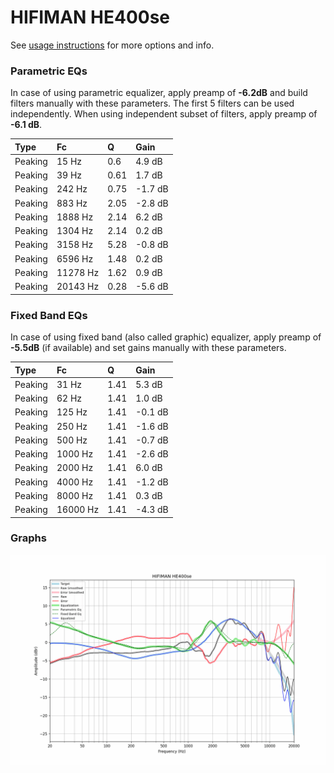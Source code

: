 # HIFIMAN HE400se
See [usage instructions](https://github.com/jaakkopasanen/AutoEq#usage) for more options and info.

### Parametric EQs
In case of using parametric equalizer, apply preamp of **-6.2dB** and build filters manually
with these parameters. The first 5 filters can be used independently.
When using independent subset of filters, apply preamp of **-6.1 dB**.

| Type    | Fc       |    Q | Gain    |
|:--------|:---------|:-----|:--------|
| Peaking | 15 Hz    | 0.6  | 4.9 dB  |
| Peaking | 39 Hz    | 0.61 | 1.7 dB  |
| Peaking | 242 Hz   | 0.75 | -1.7 dB |
| Peaking | 883 Hz   | 2.05 | -2.8 dB |
| Peaking | 1888 Hz  | 2.14 | 6.2 dB  |
| Peaking | 1304 Hz  | 2.14 | 0.2 dB  |
| Peaking | 3158 Hz  | 5.28 | -0.8 dB |
| Peaking | 6596 Hz  | 1.48 | 0.2 dB  |
| Peaking | 11278 Hz | 1.62 | 0.9 dB  |
| Peaking | 20143 Hz | 0.28 | -5.6 dB |

### Fixed Band EQs
In case of using fixed band (also called graphic) equalizer, apply preamp of **-5.5dB**
(if available) and set gains manually with these parameters.

| Type    | Fc       |    Q | Gain    |
|:--------|:---------|:-----|:--------|
| Peaking | 31 Hz    | 1.41 | 5.3 dB  |
| Peaking | 62 Hz    | 1.41 | 1.0 dB  |
| Peaking | 125 Hz   | 1.41 | -0.1 dB |
| Peaking | 250 Hz   | 1.41 | -1.6 dB |
| Peaking | 500 Hz   | 1.41 | -0.7 dB |
| Peaking | 1000 Hz  | 1.41 | -2.6 dB |
| Peaking | 2000 Hz  | 1.41 | 6.0 dB  |
| Peaking | 4000 Hz  | 1.41 | -1.2 dB |
| Peaking | 8000 Hz  | 1.41 | 0.3 dB  |
| Peaking | 16000 Hz | 1.41 | -4.3 dB |

### Graphs
![](./HIFIMAN%20HE400se.png)